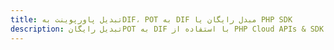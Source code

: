 ---title: تبدیل پاورپوینت بهDIF، POT به DIF مبدل رایگان یا PHP SDKdescription: تبدیل رایگانPOT به DIF با استفاده از PHP Cloud APIs & SDK. همچنین اسناد Microsoft PowerPoint را در Cloud ایجاد، ویرایش و رندر کنید.---